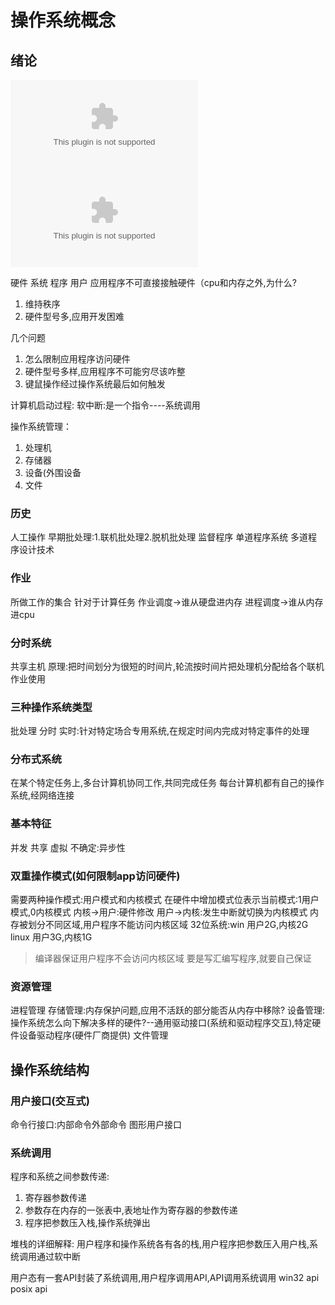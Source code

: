 # 操作系统概念

## 绪论

![](附件/第1章%20导论.ppt)
![](附件/第1章%20补.pptx)

硬件 系统 程序 用户
应用程序不可直接接触硬件（cpu和内存之外,为什么?

1. 维持秩序
2. 硬件型号多,应用开发困难

几个问题

1. 怎么限制应用程序访问硬件
2. 硬件型号多样,应用程序不可能穷尽该咋整
3. 键鼠操作经过操作系统最后如何触发

计算机启动过程:
软中断:是一个指令----系统调用

操作系统管理：

1. 处理机
2. 存储器
3. 设备(外围设备
4. 文件

### 历史

人工操作
早期批处理:1.联机批处理2.脱机批处理
监督程序
单道程序系统
多道程序设计技术

### 作业

所做工作的集合
针对于计算任务
作业调度->谁从硬盘进内存
进程调度->谁从内存进cpu

### 分时系统

共享主机
原理:把时间划分为很短的时间片,轮流按时间片把处理机分配给各个联机作业使用

### 三种操作系统类型

批处理
分时
实时:针对特定场合专用系统,在规定时间内完成对特定事件的处理

### 分布式系统

在某个特定任务上,多台计算机协同工作,共同完成任务
每台计算机都有自己的操作系统,经网络连接

### 基本特征

并发
共享
虚拟
不确定:异步性

### 双重操作模式(如何限制app访问硬件)

需要两种操作模式:用户模式和内核模式
在硬件中增加模式位表示当前模式:1用户模式,0内核模式
内核->用户:硬件修改
用户->内核:发生中断就切换为内核模式
内存被划分不同区域,用户程序不能访问内核区域
32位系统:win 用户2G,内核2G linux 用户3G,内核1G

> 编译器保证用户程序不会访问内核区域
> 要是写汇编写程序,就要自己保证

### 资源管理

进程管理
存储管理:内存保护问题,应用不活跃的部分能否从内存中移除?
设备管理:操作系统怎么向下解决多样的硬件?--通用驱动接口(系统和驱动程序交互),特定硬件设备驱动程序(硬件厂商提供)
文件管理

## 操作系统结构

### 用户接口(交互式)

命令行接口:内部命令外部命令
图形用户接口

### 系统调用

程序和系统之间参数传递:

1. 寄存器参数传递
2. 参数存在内存的一张表中,表地址作为寄存器的参数传递
3. 程序把参数压入栈,操作系统弹出

堆栈的详细解释:
用户程序和操作系统各有各的栈,用户程序把参数压入用户栈,系统调用通过软中断

用户态有一套API封装了系统调用,用户程序调用API,API调用系统调用
win32 api
posix api

